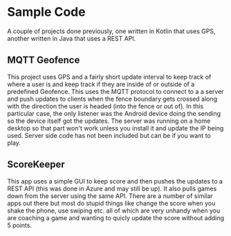 # Sample Code

A couple of projects done previously, one written in Kotlin that uses GPS, another written in Java that uses a REST API.

## MQTT Geofence

This project uses GPS and a fairly short update interval to keep track of where a user is and keep track if they are inside of or outside of a predefined Geofence.  This uses the MQTT protocol to connect to a a server and push updates to clients when the fence boundary gets crossed along with the direction the user is headed (into the fence or out of).  In this particular case, the only listener was the Android device doing the sending so the device itself got the updates.  The server was running on a home desktop so that part won't work unless you install it and update the IP being used.  Server side code has not been included but can be if you want to play.

## ScoreKeeper

This app uses a simple GUI to keep score and then pushes the updates to a REST API (this was done in Azure and may still be up).  It also pulls games down from the server using the same API.  There are a number of similar apps out there but most do stupid things like change the score when you shake the phone, use swiping etc. all of which are very unhandy when you are coaching a game and wanting to quicly update the score without adding 5 points.